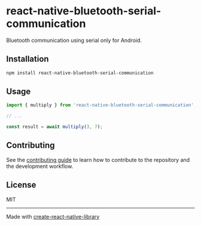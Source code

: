# react-native-bluetooth-serial-communication

Bluetooth communication using serial only for Android.

## Installation

```sh
npm install react-native-bluetooth-serial-communication
```

## Usage

```js
import { multiply } from 'react-native-bluetooth-serial-communication';

// ...

const result = await multiply(3, 7);
```

## Contributing

See the [contributing guide](CONTRIBUTING.md) to learn how to contribute to the repository and the development workflow.

## License

MIT

---

Made with [create-react-native-library](https://github.com/callstack/react-native-builder-bob)
